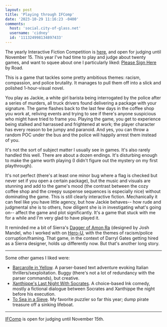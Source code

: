 ```yaml
---
layout: post
title: 'Playing through IFComp'
date: '2023-10-29 11:16:23 -0400'
comments:
  host: 'social.city-of-glass.net'
  username: 'cidney'
  id: '111324998134897433'
---
```


The yearly Interactive Fiction Competition is [here](https://ifcomp.org/ballot), and open for judging until November 15. This year I've had time to play and judge about twenty games, and want to squee about one I particularly liked: [Please Sign Here](https://ifcomp.org/play/2916/play_online) by Road.

This is a game that tackles some pretty ambitious themes: racism, compassion, and police brutality. It manages to pull them off into a slick and polished 1-hour-visual novel.

You play as Jackie, a white girl barista being interrogated by the
police after a series of murders, all truck drivers found delivering a
package with your signature. The game flashes back to the last few
days in the coffee shop you work at, reliving events and trying to see
if there's anyone suspicious who might have tried to frame
you. Playing the game, you get to experience being stalked and
harrassed and frightened at work; the player character has every
reason to be jumpy and paranoid. And yes, you can throw a random POC
under the bus and the police will happily arrest them instead of you. 

It's not the sort of subject matter I usually see in games. It's also
rarely handled this well. There are about a dozen endings. It's
disturbing enough to make the game worth playing (I didn't figure out
the mystery on my first playthrough).

It's not perfect (there's at least one minor bug where a flag is
checked but never set if you open a certain package), but the music
and visuals are stunning and add to the game's mood (the contrast
between the cozy coffee shop and the creepy suspense sequences is
especially nice) without dominating the game. This is still clearly
interactive fiction. Mechanically it can feel like you have little
agency, but how Jackie behaves-- how rude and judgmental she is to
others, how diligent she is in investigating what's going on-- affect
the game and plot significantly. It's a game that stuck with me for a
while and I'm very glad to have played it.

It reminded me a bit of Sierra's [Dagger of Amon
Ra](https://en.wikipedia.org/wiki/The_Dagger_of_Amon_Ra) (designed by
Josh Mandel, who I worked with on
[Hero-U](https://en.wikipedia.org/wiki/Hero-U%3A_Rogue_to_Redemption),
with the themes of racism/police corruption/framing. That game, in the
context of Darryl Gates getting hired as a Sierra designer, holds up
differently now. But that's another long story.

----

Some other games I liked were:

- [Barcarolle in Yellow](https://ifcomp.org/play/2894/play_online). A parser-based text adventure evoking Italian thrillers/sexploitation. Buggy (there's not a lot of redundancy with the parser commands), but creative.
- [Xanthippe's Last Night With Socrates](https://ifcomp.org/play/2820/play_online). A choice-based Ink comedy, mostly a fictional dialogue between Socrates and Xanthippe the night before his execution.
- [To Sea in a Sieve](https://ifcomp.org/play/2795/play_online). My favorite puzzler so far this year; dump pirate treasure off a sinking lifeboat.

----

[IFComp](https://ifcomp.org/) is open for judging until November 15th. 

